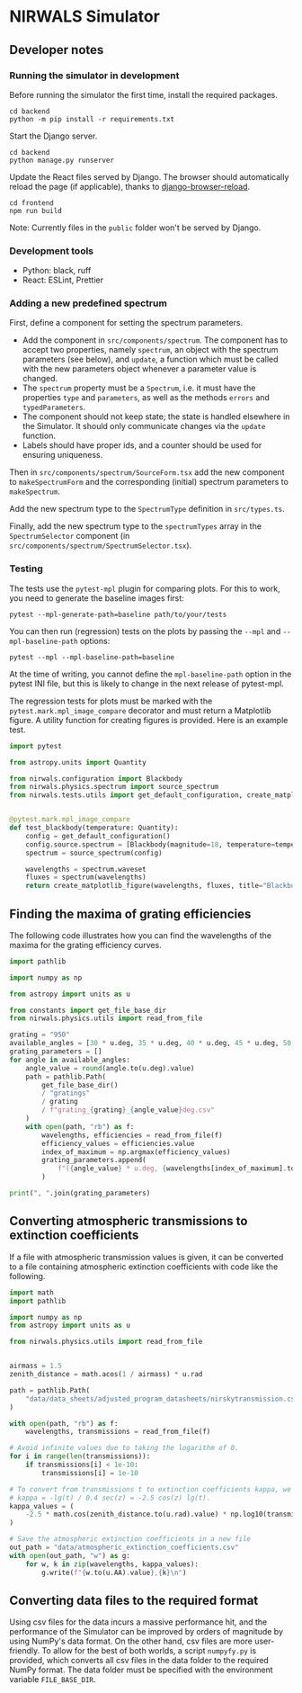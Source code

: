 # NIRWALS Simulator

## Developer notes

### Running the simulator in development

Before running the simulator the first time, install the required packages.

```shell
cd backend
python -m pip install -r requirements.txt
```

Start the Django server.

```shell
cd backend
python manage.py runserver
```

Update the React files served by Django. The browser should automatically reload the page (if applicable), thanks to [django-browser-reload](https://github.com/adamchainz/django-browser-reload).

```shell
cd frontend
npm run build
```

Note: Currently files in the `public` folder won't be served by Django.

### Development tools

* Python: black, ruff
* React: ESLint, Prettier

### Adding a new predefined spectrum

First, define a component for setting the spectrum parameters.

* Add the component in `src/components/spectrum`. The component has to accept two properties, namely `spectrum`, an object with the spectrum parameters (see below), and `update`, a function which must be called with the new parameters object whenever a parameter value is changed.
* The `spectrum` property must be a `Spectrum`, i.e. it must have the properties `type` and `parameters`, as well as the methods `errors` and `typedParameters`.
* The component should not keep state; the state is handled elsewhere in the Simulator. It should only communicate changes via the `update` function.
* Labels should have proper ids, and a counter should be used for ensuring uniqueness. 

Then in `src/components/spectrum/SourceForm.tsx` add the new component to `makeSpectrumForm` and the corresponding (initial) spectrum parameters to `makeSpectrum`.

Add the new spectrum type to the `SpectrumType` definition in `src/types.ts`.

Finally, add the new spectrum type to the `spectrumTypes` array in the `SpectrumSelector` component (in `src/components/spectrum/SpectrumSelector.tsx`).

### Testing

The tests use the `pytest-mpl` plugin for comparing plots. For this to work, you need to generate the baseline images first:

```shell
pytest --mpl-generate-path=baseline path/to/your/tests
```

You can then run (regression) tests on the plots by passing the `--mpl` and `--mpl-baseline-path` options:

```shell
pytest --mpl --mpl-baseline-path=baseline
```

At the time of writing, you cannot define the `mpl-baseline-path` option in the pytest INI file, but this is likely to change in the next release of pytest-mpl.

The regression tests for plots must be marked with the `pytest.mark.mpl_image_compare` decorator and must return a Matplotlib figure. A utility function for creating figures is provided. Here is an example test.

```python
import pytest

from astropy.units import Quantity

from nirwals.configuration import Blackbody
from nirwals.physics.spectrum import source_spectrum
from nirwals.tests.utils import get_default_configuration, create_matplotlib_figure


@pytest.mark.mpl_image_compare
def test_blackbody(temperature: Quantity):
    config = get_default_configuration()
    config.source.spectrum = [Blackbody(magnitude=18, temperature=temperature)]
    spectrum = source_spectrum(config)

    wavelengths = spectrum.waveset
    fluxes = spectrum(wavelengths)
    return create_matplotlib_figure(wavelengths, fluxes, title="Blackbody")
```

## Finding the maxima of grating efficiencies

The following code illustrates how you can find the wavelengths of the maxima for the
grating efficiency curves.

```python
import pathlib

import numpy as np

from astropy import units as u

from constants import get_file_base_dir
from nirwals.physics.utils import read_from_file

grating = "950"
available_angles = [30 * u.deg, 35 * u.deg, 40 * u.deg, 45 * u.deg, 50 * u.deg]
grating_parameters = []
for angle in available_angles:
    angle_value = round(angle.to(u.deg).value)
    path = pathlib.Path(
        get_file_base_dir()
        / "gratings"
        / grating
        / f"grating_{grating}_{angle_value}deg.csv"
    )
    with open(path, "rb") as f:
        wavelengths, efficiencies = read_from_file(f)
        efficiency_values = efficiencies.value
        index_of_maximum = np.argmax(efficiency_values)
        grating_parameters.append(
            f"({angle_value} * u.deg, {wavelengths[index_of_maximum].to(u.AA).value} * u.AA)"
        )

print(", ".join(grating_parameters)
```

## Converting atmospheric transmissions to extinction coefficients

If a file with atmospheric transmission values is given, it can be converted to a file
containing atmospheric extinction coefficients with code like the following.

```python
import math
import pathlib

import numpy as np
from astropy import units as u

from nirwals.physics.utils import read_from_file


airmass = 1.5
zenith_distance = math.acos(1 / airmass) * u.rad

path = pathlib.Path(
    "data/data_sheets/adjusted_program_datasheets/nirskytransmission.csv"
)

with open(path, "rb") as f:
    wavelengths, transmissions = read_from_file(f)

# Avoid infinite values due to taking the logarithm of 0.
for i in range(len(transmissions)):
    if transmissions[i] < 1e-10:
        transmissions[i] = 1e-10

# To convert from transmissions t to extinction coefficients kappa, we note that
# kappa = -lg(t) / 0.4 sec(z) = -2.5 cos(z) lg(t).
kappa_values = (
    -2.5 * math.cos(zenith_distance.to(u.rad).value) * np.log10(transmissions)
)

# Save the atmospheric extinction coefficients in a new file
out_path = "data/atmospheric_extinction_coefficients.csv"
with open(out_path, "w") as g:
    for w, k in zip(wavelengths, kappa_values):
        g.write(f"{w.to(u.AA).value},{k}\n")
```

## Converting data files to the required format

Using csv files for the data incurs a massive performance hit, and the performance of
the Simulator can be improved by orders of magnitude by using NumPy's data format. On
the other hand, csv files are more user-friendly. To allow for the best of both worlds,
a script `numpyfy.py` is provided, which converts all csv files in the data folder to
the required NumPy format. The data folder must be specified with the environment
variable `FILE_BASE_DIR`.
